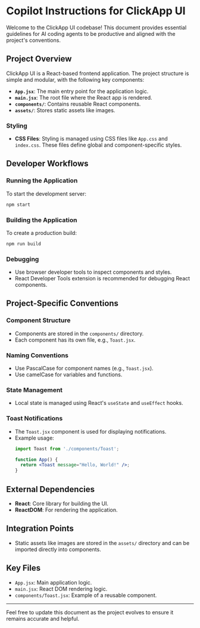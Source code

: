 # Copilot Instructions for ClickApp UI

Welcome to the ClickApp UI codebase! This document provides essential guidelines for AI coding agents to be productive and aligned with the project's conventions.

## Project Overview

ClickApp UI is a React-based frontend application. The project structure is simple and modular, with the following key components:

- **`App.jsx`**: The main entry point for the application logic.
- **`main.jsx`**: The root file where the React app is rendered.
- **`components/`**: Contains reusable React components.
- **`assets/`**: Stores static assets like images.

### Styling
- **CSS Files**: Styling is managed using CSS files like `App.css` and `index.css`. These files define global and component-specific styles.

## Developer Workflows

### Running the Application
To start the development server:
```bash
npm start
```

### Building the Application
To create a production build:
```bash
npm run build
```

### Debugging
- Use browser developer tools to inspect components and styles.
- React Developer Tools extension is recommended for debugging React components.

## Project-Specific Conventions

### Component Structure
- Components are stored in the `components/` directory.
- Each component has its own file, e.g., `Toast.jsx`.

### Naming Conventions
- Use PascalCase for component names (e.g., `Toast.jsx`).
- Use camelCase for variables and functions.

### State Management
- Local state is managed using React's `useState` and `useEffect` hooks.

### Toast Notifications
- The `Toast.jsx` component is used for displaying notifications.
- Example usage:
  ```jsx
  import Toast from './components/Toast';

  function App() {
    return <Toast message="Hello, World!" />;
  }
  ```

## External Dependencies
- **React**: Core library for building the UI.
- **ReactDOM**: For rendering the application.

## Integration Points
- Static assets like images are stored in the `assets/` directory and can be imported directly into components.

## Key Files
- `App.jsx`: Main application logic.
- `main.jsx`: React DOM rendering logic.
- `components/Toast.jsx`: Example of a reusable component.

---

Feel free to update this document as the project evolves to ensure it remains accurate and helpful.